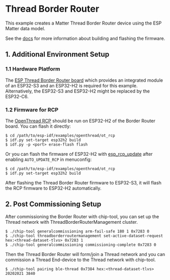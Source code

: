 # Thread Border Router

This example creates a Matter Thread Border Router device using the ESP Matter data model.


See the [docs](https://docs.espressif.com/projects/esp-matter/en/latest/esp32/developing.html) for more information about building and flashing the firmware.

## 1. Additional Environment Setup

### 1.1 Hardware Platform

The [ESP Thread Border Router board](https://github.com/espressif/esp-thread-br?tab=readme-ov-file#esp-thread-border-router-board) which provides an integrated module of an ESP32-S3 and an ESP32-H2 is required for this example. Alternatively, the ESP32-S3 and ESP32-H2 might be replaced by the ESP32-C6.

### 1.2 Firmware for RCP

The [OpenThread RCP](https://github.com/espressif/esp-idf/tree/master/examples/openthread/ot_rcp) should be run on ESP32-H2 of the Border Router board. You can flash it directly:


```
$ cd /path/to/esp-idf/examples/openthread/ot_rcp
$ idf.py set-target esp32h2 build
$ idf.py -p <port> erase-flash flash
```

Or you can flash the firmware of ESP32-H2 with [esp_rcp_update](https://github.com/espressif/esp-thread-br/tree/main/components/esp_rcp_update) after enabling `AUTO_UPDATE_RCP` in menuconfig:

```
$ cd /path/to/esp-idf/examples/openthread/ot_rcp
$ idf.py set-target esp32h2 build
```

After flashing the Thread Border Router firmware to ESP32-S3, it will flash the RCP firmware to ESP32-H2 automatically.

## 2. Post Commissioning Setup

After commissioning the Border Router with chip-tool, you can set up the Thread network with ThreadBorderRouterManagement cluster.

```
$ ./chip-tool generalcommissioning arm-fail-safe 180 1 0x7283 0
$ ./chip-tool threadborderroutermanagement set-active-dataset-request hex:<thread-dataset-tlvs> 0x7283 1
$ ./chip-tool generalcommissioning commissioning-complete 0x7283 0
```
Then the Thread Border Router will form/join a Thread network and you can commission a Thread End-device to the Thread network with chip-tool.

```
$ ./chip-tool pairing ble-thread 0x7384 hex:<thread-dataset-tlvs> 20202021 3840
```

